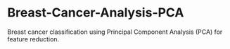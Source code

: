 # Breast-Cancer-Analysis-PCA
Breast cancer classification using Principal Component Analysis (PCA) for feature reduction.
